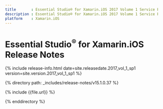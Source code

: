 ```yaml
---
title       : Essential Studio® for Xamarin.iOS 2017 Volume 1 Service Pack 1 Release Notes
description : Essential Studio® for Xamarin.iOS 2017 Volume 1 Service Pack 1 Release Notes
platform    : Xamarin.iOS
---
```


# Essential Studio<sup>®</sup> for Xamarin.iOS Release Notes

{% include release-info.html date=site.releasedate.2017_vol_1_sp1 version=site.version.2017_vol_1_sp1 %} 

{% directory path: _includes/release-notes/v15.1.0.37 %}

{% include {{file.url}} %}

{% enddirectory %}